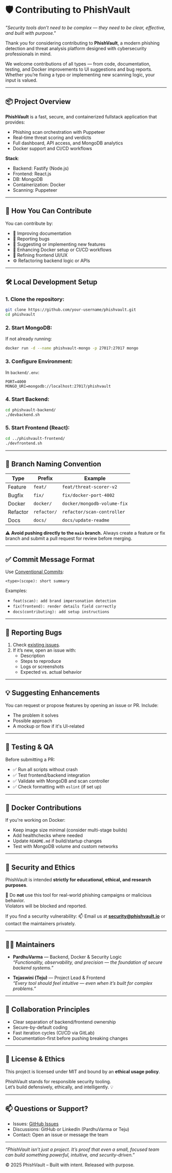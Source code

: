 
# 🛡️ Contributing to PhishVault

_"Security tools don’t need to be complex — they need to be clear, effective, and built with purpose."_

Thank you for considering contributing to **PhishVault**, a modern phishing detection and threat analysis platform designed with cybersecurity professionals in mind.

We welcome contributions of all types — from code, documentation, testing, and Docker improvements to UI suggestions and bug reports. Whether you’re fixing a typo or implementing new scanning logic, your input is valued.

---

## 📦 Project Overview

**PhishVault** is a fast, secure, and containerized fullstack application that provides:
- Phishing scan orchestration with Puppeteer
- Real-time threat scoring and verdicts
- Full dashboard, API access, and MongoDB analytics
- Docker support and CI/CD workflows

**Stack**:
- Backend: Fastify (Node.js)
- Frontend: React.js
- DB: MongoDB
- Containerization: Docker
- Scanning: Puppeteer

---

## 🧠 How You Can Contribute

You can contribute by:
- 📄 Improving documentation
- 🐛 Reporting bugs
- 🚀 Suggesting or implementing new features
- 🐳 Enhancing Docker setup or CI/CD workflows
- 🎨 Refining frontend UI/UX
- ⚙️ Refactoring backend logic or APIs

---

## 🛠️ Local Development Setup

### 1. Clone the repository:
```bash
git clone https://github.com/your-username/phishvault.git
cd phishvault
```

### 2. Start MongoDB:
If not already running:
```bash
docker run -d --name phishvault-mongo -p 27017:27017 mongo
```

### 3. Configure Environment:
In `backend/.env`:
```
PORT=4000
MONGO_URI=mongodb://localhost:27017/phishvault
```

### 4. Start Backend:
```bash
cd phishvault-backend/
./devbackend.sh
```

### 5. Start Frontend (React):
```bash
cd ../phishvault-frontend/
./devfrontend.sh
```

---

## 🌱 Branch Naming Convention

| Type        | Prefix         | Example                        |
|-------------|----------------|--------------------------------|
| Feature     | `feat/`        | `feat/threat-scorer-v2`        |
| Bugfix      | `fix/`         | `fix/docker-port-4002`         |
| Docker      | `docker/`      | `docker/mongodb-volume-fix`    |
| Refactor    | `refactor/`    | `refactor/scan-controller`     |
| Docs        | `docs/`        | `docs/update-readme`           |


⚠️ **Avoid pushing directly to the `main` branch.** Always create a feature or fix branch and submit a pull request for review before merging.

---

## ✅ Commit Message Format

Use [Conventional Commits](https://www.conventionalcommits.org/en/v1.0.0/):

```
<type>(scope): short summary
```

Examples:
- `feat(scan): add brand impersonation detection`
- `fix(frontend): render details field correctly`
- `docs(contributing): add setup instructions`

---

## 🐛 Reporting Bugs

1. Check [existing issues](https://github.com/Tejaswini4119/PhishVault/issues).
2. If it’s new, open an issue with:
   - Description
   - Steps to reproduce
   - Logs or screenshots
   - Expected vs. actual behavior

---

## 💡 Suggesting Enhancements

You can request or propose features by opening an issue or PR. Include:
- The problem it solves
- Possible approach
- A mockup or flow if it's UI-related

---

## 🧪 Testing & QA

Before submitting a PR:
- ✅ Run all scripts without crash
- ✅ Test frontend/backend integration
- ✅ Validate with MongoDB and scan controller
- ✅ Check formatting with `eslint` (if set up)

---

## 🤖 Docker Contributions

If you're working on Docker:
- Keep image size minimal (consider multi-stage builds)
- Add healthchecks where needed
- Update `README.md` if build/startup changes
- Test with MongoDB volume and custom networks

---

## 🔐 Security and Ethics

PhishVault is intended **strictly for educational, ethical, and research purposes**.

🚫 Do **not** use this tool for real-world phishing campaigns or malicious behavior.  
Violators will be blocked and reported.

If you find a security vulnerability:
📫 Email us at **security@phishvault.io** or contact the maintainers privately.

---

## 🧑‍💻 Maintainers

- **PardhuVarma** — Backend, Docker & Security Logic  
  _“Functionality, observability, and precision — the foundation of secure backend systems.”_

- **Tejaswini (Teju)** — Project Lead & Frontend  
  _“Every tool should feel intuitive — even when it’s built for complex problems.”_

---

## 🤝 Collaboration Principles

- Clear separation of backend/frontend ownership
- Secure-by-default coding
- Fast iteration cycles (CI/CD via GitLab)
- Documentation-first before pushing breaking changes

---

## 📜 License & Ethics

This project is licensed under MIT and bound by an **ethical usage policy**.

PhishVault stands for responsible security tooling.  
Let’s build defensively, ethically, and intelligently. 💡

---

## 📫 Questions or Support?

- Issues: [GitHub Issues](https://github.com/Tejaswini4119/PhishVault/issues)
- Discussions: GitHub or LinkedIn (PardhuVarma or Teju)
- Contact: Open an issue or message the team

---

_“PhishVault isn’t just a project. It’s proof that even a small, focused team can build something powerful, intuitive, and security-driven.”_

© 2025 PhishVault – Built with intent. Released with purpose.
